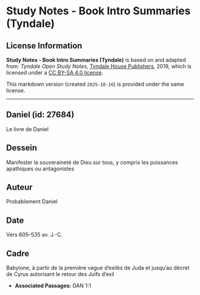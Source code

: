 # Study Notes - Book Intro Summaries (Tyndale)

## License Information

**Study Notes - Book Intro Summaries (Tyndale)** is based on and adapted from: _Tyndale Open Study Notes_, [Tyndale House Publishers](https://tyndaleopenresources.com/), 2019, which is licensed under a [CC BY-SA 4.0 license](https://creativecommons.org/licenses/by-sa/4.0/legalcode.en).

This markdown version (created `2025-10-16`) is provided under the same license.



--------------------------------

## Daniel (id: 27684)

Le livre de Daniel

Dessein
-------

Manifester la souveraineté de Dieu sur tous, y compris les puissances apathiques ou antagonistes

Auteur
------

Probablement Daniel

Date
----

Vers 605–535 av. J.\-C.

Cadre
-----

Babylone, à partir de la première vague d’exilés de Juda et jusqu’au décret de Cyrus autorisant le retour des Juifs d’exil

* **Associated Passages:** DAN 1:1

